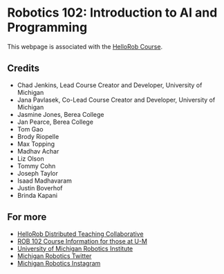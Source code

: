 # Robotics 102: Introduction to AI and Programming

This webpage is associated with the [HelloRob Course](https://hellorob.org).

## Credits
- Chad Jenkins, Lead Course Creator and Developer, University of Michigan
- Jana Pavlasek, Co-Lead Course Creator and Developer, University of Michigan
- Jasmine Jones, Berea College
- Jan Pearce, Berea College
- Tom Gao
- Brody Riopelle
- Max Topping
- Madhav Achar
- Liz Olson
- Tommy Cohn
- Joseph Taylor
- Isaad Madhavaram
- Justin Boverhof
- Brinda Kapani

## For more
- [HelloRob Distributed Teaching Collaborative](http://hellorob.org)
- [ROB 102 Course Information for those at U-M](https://robotics.umich.edu/academic-program/course-offerings/rob102/)
- [University of Michigan Robotics Institute](https://robotics.umich.edu)
- [Michigan Robotics Twitter](http://twitter.com/umrobotics)
- [Michigan Robotics Instagram](http://instagram.com/umrobotics/)
